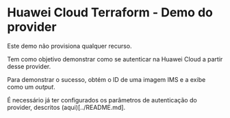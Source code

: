 # Huawei Cloud Terraform - Demo do provider

Este demo não provisiona qualquer recurso.

Tem como objetivo demonstrar como se autenticar na Huawei Cloud a partir desse provider.

Para demonstrar o sucesso, obtém o ID de uma imagem IMS e a exibe como um _output_.

É necessário já ter configurados os parâmetros de autenticação do provider, descritos (aqui)[../README.md].


